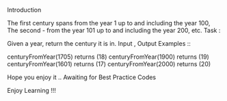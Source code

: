 Introduction

The first century spans from the year 1 up to and including the year 100, The second - from the year 101 up to and including the year 200, etc.
Task :

Given a year, return the century it is in.
Input , Output Examples ::

centuryFromYear(1705)  returns (18)
centuryFromYear(1900)  returns (19)
centuryFromYear(1601)  returns (17)
centuryFromYear(2000)  returns (20)

Hope you enjoy it .. Awaiting for Best Practice Codes

Enjoy Learning !!!